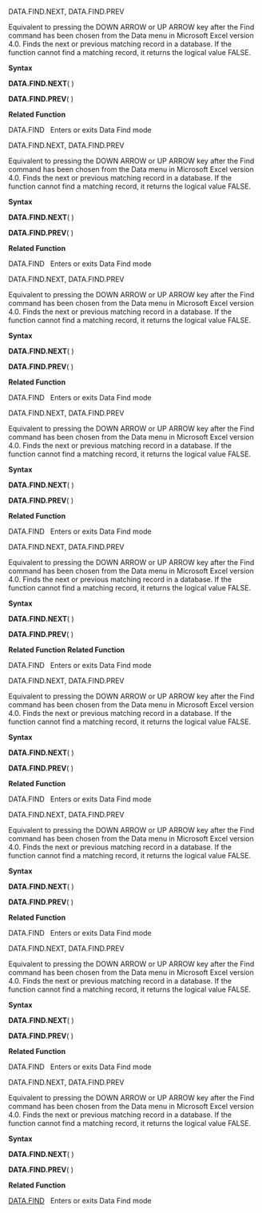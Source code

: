 DATA.FIND.NEXT, DATA.FIND.PREV

Equivalent to pressing the DOWN ARROW or UP ARROW key after the Find
command has been chosen from the Data menu in Microsoft Excel version
4.0. Finds the next or previous matching record in a database. If the
function cannot find a matching record, it returns the logical value
FALSE.

**Syntax**

**DATA.FIND.NEXT**( )

**DATA.FIND.PREV**( )

**Related Function**

DATA.FIND   Enters or exits Data Find mode


DATA.FIND.NEXT, DATA.FIND.PREV

Equivalent to pressing the DOWN ARROW or UP ARROW key after the Find
command has been chosen from the Data menu in Microsoft Excel version
4.0. Finds the next or previous matching record in a database. If the
function cannot find a matching record, it returns the logical value
FALSE.

**Syntax**

**DATA.FIND.NEXT**( )

**DATA.FIND.PREV**( )

**Related Function**

DATA.FIND   Enters or exits Data Find mode


DATA.FIND.NEXT, DATA.FIND.PREV

Equivalent to pressing the DOWN ARROW or UP ARROW key after the Find
command has been chosen from the Data menu in Microsoft Excel version
4.0. Finds the next or previous matching record in a database. If the
function cannot find a matching record, it returns the logical value
FALSE.

**Syntax**

**DATA.FIND.NEXT**( )

**DATA.FIND.PREV**( )

**Related Function**

DATA.FIND   Enters or exits Data Find mode


DATA.FIND.NEXT, DATA.FIND.PREV

Equivalent to pressing the DOWN ARROW or UP ARROW key after the Find
command has been chosen from the Data menu in Microsoft Excel version
4.0. Finds the next or previous matching record in a database. If the
function cannot find a matching record, it returns the logical value
FALSE.

**Syntax**

**DATA.FIND.NEXT**( )

**DATA.FIND.PREV**( )

**Related Function**

DATA.FIND   Enters or exits Data Find mode


DATA.FIND.NEXT, DATA.FIND.PREV

Equivalent to pressing the DOWN ARROW or UP ARROW key after the Find
command has been chosen from the Data menu in Microsoft Excel version
4.0. Finds the next or previous matching record in a database. If the
function cannot find a matching record, it returns the logical value
FALSE.

**Syntax**

**DATA.FIND.NEXT**( )

**DATA.FIND.PREV**( )

**Related Function**
**Related Function**

DATA.FIND   Enters or exits Data Find mode


DATA.FIND.NEXT, DATA.FIND.PREV

Equivalent to pressing the DOWN ARROW or UP ARROW key after the Find
command has been chosen from the Data menu in Microsoft Excel version
4.0. Finds the next or previous matching record in a database. If the
function cannot find a matching record, it returns the logical value
FALSE.

**Syntax**

**DATA.FIND.NEXT**( )

**DATA.FIND.PREV**( )

**Related Function**

DATA.FIND   Enters or exits Data Find mode


DATA.FIND.NEXT, DATA.FIND.PREV

Equivalent to pressing the DOWN ARROW or UP ARROW key after the Find
command has been chosen from the Data menu in Microsoft Excel version
4.0. Finds the next or previous matching record in a database. If the
function cannot find a matching record, it returns the logical value
FALSE.

**Syntax**

**DATA.FIND.NEXT**( )

**DATA.FIND.PREV**( )

**Related Function**

DATA.FIND   Enters or exits Data Find mode


DATA.FIND.NEXT, DATA.FIND.PREV

Equivalent to pressing the DOWN ARROW or UP ARROW key after the Find
command has been chosen from the Data menu in Microsoft Excel version
4.0. Finds the next or previous matching record in a database. If the
function cannot find a matching record, it returns the logical value
FALSE.

**Syntax**

**DATA.FIND.NEXT**( )

**DATA.FIND.PREV**( )

**Related Function**

DATA.FIND   Enters or exits Data Find mode


DATA.FIND.NEXT, DATA.FIND.PREV

Equivalent to pressing the DOWN ARROW or UP ARROW key after the Find
command has been chosen from the Data menu in Microsoft Excel version
4.0. Finds the next or previous matching record in a database. If the
function cannot find a matching record, it returns the logical value
FALSE.

**Syntax**

**DATA.FIND.NEXT**( )

**DATA.FIND.PREV**( )

**Related Function**

[DATA.FIND](DATA.FIND.md)   Enters or exits Data Find mode


